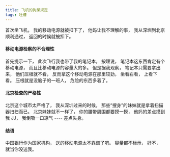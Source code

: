 ```yaml
---
title: 飞机的狗屎规定
tags: 吐槽
---
```


首次坐飞机， 我的移动电源就被扣下了， 他妈让我不理解的事， 我从深圳到北京顺利通过， 返回的时候就被扣下。

#### 移动电源检察的不合理性
首先提示一下， 此次飞行我也带了我的笔记本， 按理说， 笔记本这东西肯定有个移动电源， 而且比移动电源的容量大的多。 但是据我观察， 笔记本只需要拿出来， 他们压根就不看， 反而拿这个移动电源在那里较劲， 坐看右看， 上看下看。 压根就是没脑子的一班人， 危险的东西多着了。

#### 北京检查的严格性
北京这个城市太严格了， 我从深圳过来的时候， 那些“搜身”的妹妹就是拿着扫描器扫扫而已。 北京妹妹就不一样了， 你的腰带周围都要摸一摸， 他妈的差点摸到我 JJ， 我倒吸一口凉气 ---- 差点失身。

#### 结语

中国银行作为国家机构， 送的移动电源太不靠谱了吧。 容量都不标示， 好不， 就当你没送我。